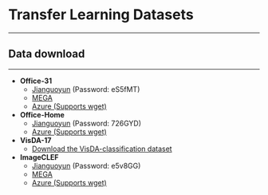 # Transfer Learning Datasets

---

## Data download

---

- **Office-31**
  - [Jianguoyun](https://www.jianguoyun.com/p/DSO1BC0QmN7PCBicraIE) (Password: eS5fMT)
  - [MEGA](https://mega.nz/#F!laI2lKoJ!nSmVQXrpu1Ov794sy2wFKg)
  - [Azure (Supports wget)](https://wjdcloud.blob.core.windows.net/dataset/office31_resnet50.zip)
- **Office-Home**
  - [Jianguoyun](https://www.jianguoyun.com/p/DSCLvuoQmN7PCBiWraIE) (Password: 726GYD)
  - [Azure (Supports wget)](https://wjdcloud.blob.core.windows.net/dataset/OfficeHome.zip)
- **VisDA-17**
  - [Download the VisDA-classification dataset](http://csr.bu.edu/ftp/visda17/clf/)
- **ImageCLEF**
  - [Jianguoyun](https://www.jianguoyun.com/p/DW5Gc_sQmN7PCBjwrKIE) (Password: e5v8GG)
  - [MEGA](https://mega.nz/#!AKYhEYaY!mSwEK3_9SLVSqXXNzUxNWpQymlH10vcEhuC8fbOIAwk)
  - [Azure (Supports wget)](https://wjdcloud.blob.core.windows.net/dataset/image_CLEF.zip)
